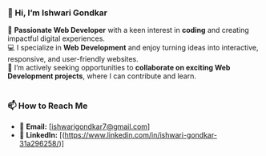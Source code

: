 ### 👋 Hi, I’m **Ishwari Gondkar**  
🌟 **Passionate Web Developer** with a keen interest in **coding** and creating impactful digital experiences.  
💻 I specialize in **Web Development** and enjoy turning ideas into interactive, responsive, and user-friendly websites.  
🤝 I’m actively seeking opportunities to **collaborate on exciting Web Development projects**, where I can contribute and learn.  
<br>

### 📫 **How to Reach Me**  
- 📧 **Email:** [ishwarigondkar7@gmail.com]  
- 💼 **LinkedIn:** [(https://www.linkedin.com/in/ishwari-gondkar-31a296258/)]  

  


<!---
ishwari2121/ishwari2121 is a ✨ special ✨ repository because its `README.md` (this file) appears on your GitHub profile.
You can click the Preview link to take a look at your changes.
--->
